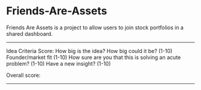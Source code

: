 # Friends-Are-Assets
Friends Are Assets is a project to allow users to join stock portfolios in a shared dashboard.

***
Idea Criteria Score:
  How big is the idea? How big could it be? (1-10)
  Founder/market fit (1-10)
  How sure are you that this is solving an acute problem? (1-10)
  Have a new insight? (1-10)
  
Overall score: 
***
